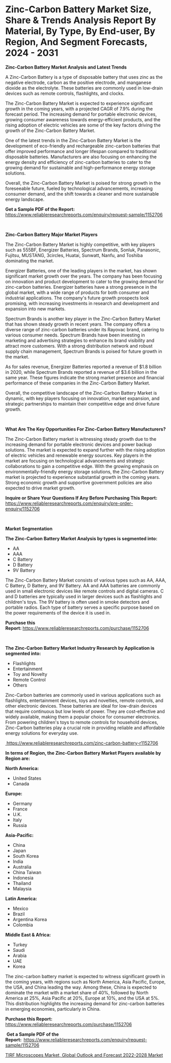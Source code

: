 <p><h1>Zinc-Carbon Battery Market Size, Share & Trends Analysis Report By Material, By Type, By End-user, By Region, And Segment Forecasts, 2024 - 2031</h1></p><p><strong>Zinc-Carbon Battery Market Analysis and Latest Trends</strong></p>
<p><p>A Zinc-Carbon Battery is a type of disposable battery that uses zinc as the negative electrode, carbon as the positive electrode, and manganese dioxide as the electrolyte. These batteries are commonly used in low-drain devices such as remote controls, flashlights, and clocks.</p><p>The Zinc-Carbon Battery Market is expected to experience significant growth in the coming years, with a projected CAGR of 7.9% during the forecast period. The increasing demand for portable electronic devices, growing consumer awareness towards energy-efficient products, and the rising adoption of electric vehicles are some of the key factors driving the growth of the Zinc-Carbon Battery Market.</p><p>One of the latest trends in the Zinc-Carbon Battery Market is the development of eco-friendly and rechargeable zinc-carbon batteries that offer improved performance and longer lifespan compared to traditional disposable batteries. Manufacturers are also focusing on enhancing the energy density and efficiency of zinc-carbon batteries to cater to the growing demand for sustainable and high-performance energy storage solutions.</p><p>Overall, the Zinc-Carbon Battery Market is poised for strong growth in the foreseeable future, fueled by technological advancements, increasing consumer demand, and the shift towards a cleaner and more sustainable energy landscape.</p></p>
<p><strong>Get a Sample PDF of the Report:&nbsp;</strong> <a href="https://www.reliableresearchreports.com/enquiry/request-sample/1152706">https://www.reliableresearchreports.com/enquiry/request-sample/1152706</a></p>
<p>&nbsp;</p>
<p><strong>Zinc-Carbon Battery Major Market Players</strong></p>
<p><p>The Zinc-Carbon Battery Market is highly competitive, with key players such as 555BF, Energizer Batteries, Spectrum Brands, Sonluk, Panasonic, Fujitsu, MUSTANG, 3circles, Huatai, Sunwatt, Nanfu, and Toshiba dominating the market.</p><p>Energizer Batteries, one of the leading players in the market, has shown significant market growth over the years. The company has been focusing on innovation and product development to cater to the growing demand for zinc-carbon batteries. Energizer batteries have a strong presence in the global market, with a wide range of products for both consumer and industrial applications. The company's future growth prospects look promising, with increasing investments in research and development and expansion into new markets.</p><p>Spectrum Brands is another key player in the Zinc-Carbon Battery Market that has shown steady growth in recent years. The company offers a diverse range of zinc-carbon batteries under its Rayovac brand, catering to various consumer needs. Spectrum Brands have been investing in marketing and advertising strategies to enhance its brand visibility and attract more customers. With a strong distribution network and robust supply chain management, Spectrum Brands is poised for future growth in the market.</p><p>As for sales revenue, Energizer Batteries reported a revenue of $1.8 billion in 2020, while Spectrum Brands reported a revenue of $3.6 billion in the same year. These figures indicate the strong market presence and financial performance of these companies in the Zinc-Carbon Battery Market.</p><p>Overall, the competitive landscape of the Zinc-Carbon Battery Market is dynamic, with key players focusing on innovation, market expansion, and strategic partnerships to maintain their competitive edge and drive future growth.</p></p>
<p>&nbsp;</p>
<p><strong>What Are The Key Opportunities For Zinc-Carbon Battery Manufacturers?</strong></p>
<p><p>The Zinc-Carbon Battery market is witnessing steady growth due to the increasing demand for portable electronic devices and power backup solutions. The market is expected to expand further with the rising adoption of electric vehicles and renewable energy sources. Key players in the market are focusing on technological advancements and strategic collaborations to gain a competitive edge. With the growing emphasis on environmentally-friendly energy storage solutions, the Zinc-Carbon Battery market is projected to experience substantial growth in the coming years. Strong economic growth and supportive government policies are also expected to drive market growth.</p></p>
<p><strong>Inquire or Share Your Questions If Any Before Purchasing This Report:</strong> <a href="https://www.reliableresearchreports.com/enquiry/pre-order-enquiry/1152706">https://www.reliableresearchreports.com/enquiry/pre-order-enquiry/1152706</a></p>
<p>&nbsp;</p>
<p><strong>Market Segmentation</strong></p>
<p><strong>The Zinc-Carbon Battery Market Analysis by types is segmented into:</strong></p>
<p><ul><li>AA</li><li>AAA</li><li>C Battery</li><li>D Battery</li><li>9V Battery</li></ul></p>
<p><p>The Zinc-Carbon Battery Market consists of various types such as AA, AAA, C Battery, D Battery, and 9V Battery. AA and AAA batteries are commonly used in small electronic devices like remote controls and digital cameras. C and D batteries are typically used in larger devices such as flashlights and children's toys. The 9V battery is often used in smoke detectors and portable radios. Each type of battery serves a specific purpose based on the power requirements of the device it is used in.</p></p>
<p><strong>Purchase this Report:&nbsp;</strong><a href="https://www.reliableresearchreports.com/purchase/1152706">https://www.reliableresearchreports.com/purchase/1152706</a></p>
<p>&nbsp;</p>
<p><strong>The Zinc-Carbon Battery Market Industry Research by Application is segmented into:</strong></p>
<p><ul><li>Flashlights</li><li>Entertainment</li><li>Toy and Novelty</li><li>Remote Control</li><li>Others</li></ul></p>
<p><p>Zinc-Carbon batteries are commonly used in various applications such as flashlights, entertainment devices, toys and novelties, remote controls, and other electronic devices. These batteries are ideal for low-drain devices that require continuous but low levels of power. They are cost-effective and widely available, making them a popular choice for consumer electronics. From powering children's toys to remote controls for household devices, Zinc-Carbon batteries play a crucial role in providing reliable and affordable energy solutions for everyday use.</p></p>
<p><a href="https://www.reliableresearchreports.com/zinc-carbon-battery-r1152706">&nbsp;https://www.reliableresearchreports.com/zinc-carbon-battery-r1152706</a></p>
<p><strong>In terms of Region, the Zinc-Carbon Battery Market Players available by Region are:</strong></p>
<p>
    <p> <strong> North America: </strong>
        <ul>
            <li>United States</li>
            <li>Canada</li>
        </ul>
        </p> 
    <p> <strong> Europe: </strong>
        <ul>
            <li>Germany</li>
            <li>France</li>
            <li>U.K.</li>
            <li>Italy</li>
            <li>Russia</li>
        </ul>
        </p> 
    <p> <strong> Asia-Pacific: </strong>
        <ul>
            <li>China</li>
            <li>Japan</li>
            <li>South Korea</li>
            <li>India</li>
            <li>Australia</li>
            <li>China Taiwan</li>
            <li>Indonesia</li>
            <li>Thailand</li>
            <li>Malaysia</li>
        </ul>
        </p> 
    <p> <strong> Latin America: </strong>
        <ul>
            <li>Mexico</li>
            <li>Brazil</li>
            <li>Argentina Korea</li>
            <li>Colombia</li>
        </ul>
        </p> 
    <p> <strong> Middle East & Africa: </strong>
        <ul>
            <li>Turkey</li>
            <li>Saudi</li>
            <li>Arabia</li>
            <li>UAE</li>
            <li>Korea</li>
        </ul>
    </p>
    </p>
<p><p>The zinc-carbon battery market is expected to witness significant growth in the coming years, with regions such as North America, Asia Pacific, Europe, the USA, and China leading the way. Among these, China is expected to dominate the market with a market share of 40%, followed by North America at 25%, Asia Pacific at 20%, Europe at 10%, and the USA at 5%. This distribution highlights the increasing demand for zinc-carbon batteries in emerging economies, particularly in China.</p></p>
<p><strong>Purchase this Report: </strong><a href="https://www.reliableresearchreports.com/purchase/1152706">https://www.reliableresearchreports.com/purchase/1152706</a></p>
<p>&nbsp;<strong>Get a Sample PDF of the Report:&nbsp;&nbsp;</strong><a href="https://www.reliableresearchreports.com/enquiry/request-sample/1152706">https://www.reliableresearchreports.com/enquiry/request-sample/1152706</a></p>
<p><strong></strong></p>
<p><p><a href="https://github.com/GroverBarry/Market-Research-Report-List-6/blob/main/tirf-microscopes-market-global-outlook-and-forecast-2022-2028-market.md">TIRF Microscopes Market, Global Outlook and Forecast 2022-2028 Market</a></p></p>